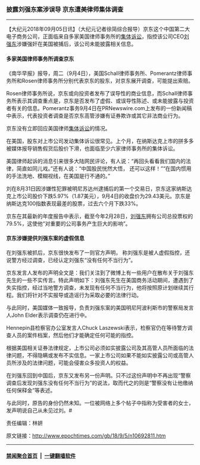 ### 披露刘强东案涉误导 京东遭美律师集体调查
------------------------

<p>【大纪元2018年09月05日讯】（大纪元记者徐简综合报导）京东这个中国第二大电子商务公司，正面临来自多家美国律师事务所的<a href="http://www.epochtimes.com/gb/tag/%E9%9B%86%E4%BD%93%E8%AF%89%E8%AE%BC.html">集体诉讼</a>，指控该公司CEO<a href="http://www.epochtimes.com/gb/tag/%E5%88%98%E5%BC%BA%E4%B8%9C.html">刘强东</a>涉嫌强奸在美国被捕后，该公司未能披露相关信息。</p>
<h4>多家美国律师事务所调查京东</h4>
<p>《南华早报》报导，周二（9月4日），美国Schall律师事务所、Pomerantz律师事务所和Rosen律师事务所分别代表京东的股东，对京东展开调查，可能提出索赔。</p>
<p>Rosen律师事务所说，京东或向投资者发布了误导性的商业信息，而Schall律师事务所表示其调查重点是，京东是否发布了虚假、或误导性陈述、或未能披露与投资者有关的信息。Pomerantz事务9月4日在PRNewswire.com上发布的一份新闻稿中表示，代表投资者调查是否京东高管涉嫌有证券欺诈或其它非法商业行为。</p>
<p>京东没有立即回应美国律师<a href="http://www.epochtimes.com/gb/tag/%E9%9B%86%E4%BD%93%E8%AF%89%E8%AE%BC.html">集体诉讼</a>的情况。</p>
<p>在美国，股东对上市公司发动集体诉讼很常见。上个月，在纳斯达克上市的拼多多被媒体报导销售假货后股价下滑，也面临至少六家律师事务所的集体诉讼。</p>
<p>美国律师起诉的消息引来很多大陆网民评论，有人说：“再回头看看我们国内的法律，简直如同儿戏。”还有人说：“中国股民恍然大悟， 还可以这样！”“在国内惯用的手法洗地、模糊视线，在美国是行不通的。”</p>
<p>刘在8月31日因涉嫌性犯罪被明尼苏达州逮捕后的第一个交易日，京东这家纳斯达克上市公司股价下跌5.97%（1.87美元），9月4日的收盘价为29.43美元。京东是纳斯达克100指数表现最差的股票，过去六个月下跌33%。</p>
<p>京东在其最新的年度报告中表示，截至今年2月28日，<a href="http://www.epochtimes.com/gb/tag/%E5%88%98%E5%BC%BA%E4%B8%9C.html">刘强东</a>拥有公司总投票权的79.5%，这使他“对重要的公司事务产生巨大的影响”。</p>
<h4>京东涉嫌提供刘强东案的虚假信息</h4>
<p>在刘强东被抓后，京东很快发布了一则官方声明， 称刘强东是被人虚假指控，还说警方经过调查，已经认定刘强东“没有任何不当行为”。</p>
<p>京东发言人发布的声明全文是：我们关注到了微博上有一些用户在散布关于刘强东先生的一些不实传言。特此声明如下：刘强东先生在美国商务活动期间，遭遇到了失实指控，经过当地警方调查，未发现有任何不当行为，他将按照原计划继续其行程。我们将针对不实报导或造谣行为采取必要的法律行动。</p>
<p>与此同时，美国媒体一致报导，负责刘强东案的美国明尼阿波利斯市的警察局发言人John Elder表示调查仍在进行中。</p>
<p>Hennepin县检察官办公室发言人Chuck Laszewski表示，检察官仍在等待警方调查人员的案件档案，然后他们才能确定任何可能的指控。</p>
<p>根据美国相关证券法律规定，上市公司必须如实披露公司及其高管人员所面临的法律问题，不得隐瞒或发布不实信息。一家上市公司如果不能如实披露公司或高管人员所涉及的法律问题，可能会侵害众多投资人的权益。</p>
<p>在刘强东回到中国后，京东又发布另一份声明。只不过这份声明中不再出现“警察调查后发现刘强东没有任何不当行为”的说法，取而代之的则是“警察没有让他缴纳任何保释金”等表述。</p>
<p>与此同时，原告的身份仍然未知。一位被网络上多个帖子中指称为受害者的女士，发声明说自己从未见过刘。#</p>
<p>责任编辑：林妍</p>

原文链接：http://www.epochtimes.com/gb/18/9/5/n10692811.htm


------------------------
#### [禁闻聚合首页](https://github.com/gfw-breaker/banned-news/blob/master/README.md) &nbsp;|&nbsp;  [一键翻墙软件](https://github.com/gfw-breaker/nogfw/blob/master/README.md)